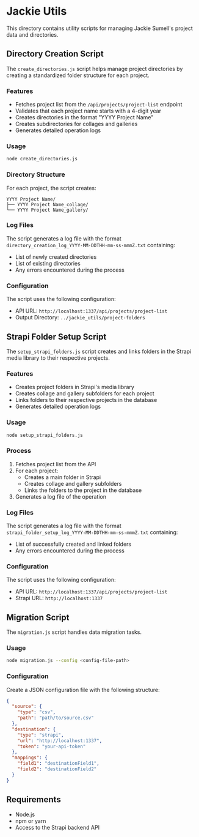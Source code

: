 # Jackie Utils

This directory contains utility scripts for managing Jackie Sumell's project data and directories.

## Directory Creation Script

The `create_directories.js` script helps manage project directories by creating a standardized folder structure for each project.

### Features

- Fetches project list from the `/api/projects/project-list` endpoint
- Validates that each project name starts with a 4-digit year
- Creates directories in the format "YYYY Project Name"
- Creates subdirectories for collages and galleries
- Generates detailed operation logs

### Usage

```bash
node create_directories.js
```

### Directory Structure

For each project, the script creates:
```
YYYY Project Name/
├── YYYY Project Name_collage/
└── YYYY Project Name_gallery/
```

### Log Files

The script generates a log file with the format `directory_creation_log_YYYY-MM-DDTHH-mm-ss-mmmZ.txt` containing:
- List of newly created directories
- List of existing directories
- Any errors encountered during the process

### Configuration

The script uses the following configuration:
- API URL: `http://localhost:1337/api/projects/project-list`
- Output Directory: `../jackie_utils/project-folders`

## Strapi Folder Setup Script

The `setup_strapi_folders.js` script creates and links folders in the Strapi media library to their respective projects.

### Features

- Creates project folders in Strapi's media library
- Creates collage and gallery subfolders for each project
- Links folders to their respective projects in the database
- Generates detailed operation logs

### Usage

```bash
node setup_strapi_folders.js
```

### Process

1. Fetches project list from the API
2. For each project:
   - Creates a main folder in Strapi
   - Creates collage and gallery subfolders
   - Links the folders to the project in the database
3. Generates a log file of the operation

### Log Files

The script generates a log file with the format `strapi_folder_setup_log_YYYY-MM-DDTHH-mm-ss-mmmZ.txt` containing:
- List of successfully created and linked folders
- Any errors encountered during the process

### Configuration

The script uses the following configuration:
- API URL: `http://localhost:1337/api/projects/project-list`
- Strapi URL: `http://localhost:1337`

## Migration Script

The `migration.js` script handles data migration tasks.

### Usage

```bash
node migration.js --config <config-file-path>
```

### Configuration

Create a JSON configuration file with the following structure:
```json
{
  "source": {
    "type": "csv",
    "path": "path/to/source.csv"
  },
  "destination": {
    "type": "strapi",
    "url": "http://localhost:1337",
    "token": "your-api-token"
  },
  "mappings": {
    "field1": "destinationField1",
    "field2": "destinationField2"
  }
}
```

## Requirements

- Node.js
- npm or yarn
- Access to the Strapi backend API 